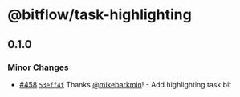 # @bitflow/task-highlighting

## 0.1.0

### Minor Changes

- [#458](https://github.com/openpatch/bitflow/pull/458) [`53eff4f`](https://github.com/openpatch/bitflow/commit/53eff4f711fb1c4c6b93f03a1c51b6a96b54bc87) Thanks [@mikebarkmin](https://github.com/mikebarkmin)! - Add highlighting task bit
